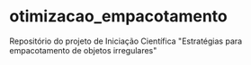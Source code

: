 # otimizacao_empacotamento
Repositório do projeto de Iniciação Científica "Estratégias para empacotamento de objetos irregulares"
